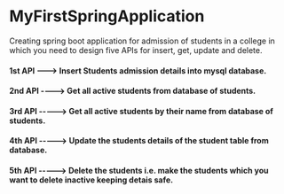 # MyFirstSpringApplication



Creating spring boot application for admission of students in a college in which you need to design five APIs for insert, get, update and delete.


#### 1st API ---> Insert Students admission details into mysql database.

#### 2nd API ----> Get all active students from database of students.

####  3rd API -----> Get all active students by their name from database of students.

#### 4th API -----> Update the students details of the student table from database.

#### 5th API -----> Delete the students i.e. make the students which you want to delete inactive keeping detais safe.
